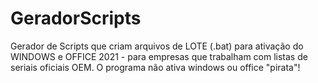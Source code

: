# GeradorScripts
Gerador de Scripts que criam arquivos de LOTE (.bat) para ativação do WINDOWS e OFFICE 2021 - para empresas que trabalham com listas de seriais oficiais OEM. O programa não ativa windows ou office "pirata"!
